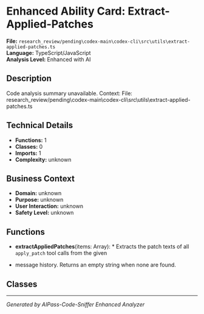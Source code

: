 # Enhanced Ability Card: Extract-Applied-Patches

**File:** `research_review/pending\codex-main\codex-cli\src\utils\extract-applied-patches.ts`  
**Language:** TypeScript/JavaScript  
**Analysis Level:** Enhanced with AI

## Description

Code analysis summary unavailable. Context: File: research_review/pending\codex-main\codex-cli\src\utils\extract-applied-patches.ts

## Technical Details

- **Functions:** 1
- **Classes:** 0
- **Imports:** 1
- **Complexity:** unknown




## Business Context

- **Domain:** unknown
- **Purpose:** unknown
- **User Interaction:** unknown
- **Safety Level:** unknown






## Functions

- **extractAppliedPatches**(items: Array<ResponseItem>): * Extracts the patch texts of all `apply_patch` tool calls from the given
 * message history. Returns an empty string when none are found.

## Classes



---
*Generated by AIPass-Code-Sniffer Enhanced Analyzer*
